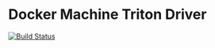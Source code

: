 # Docker Machine Triton Driver 

[![Build Status](https://travis-ci.org/namtzigla/docker-machine-driver-triton.svg?branch=master)](https://travis-ci.org/namtzigla/docker-machine-driver-triton)

